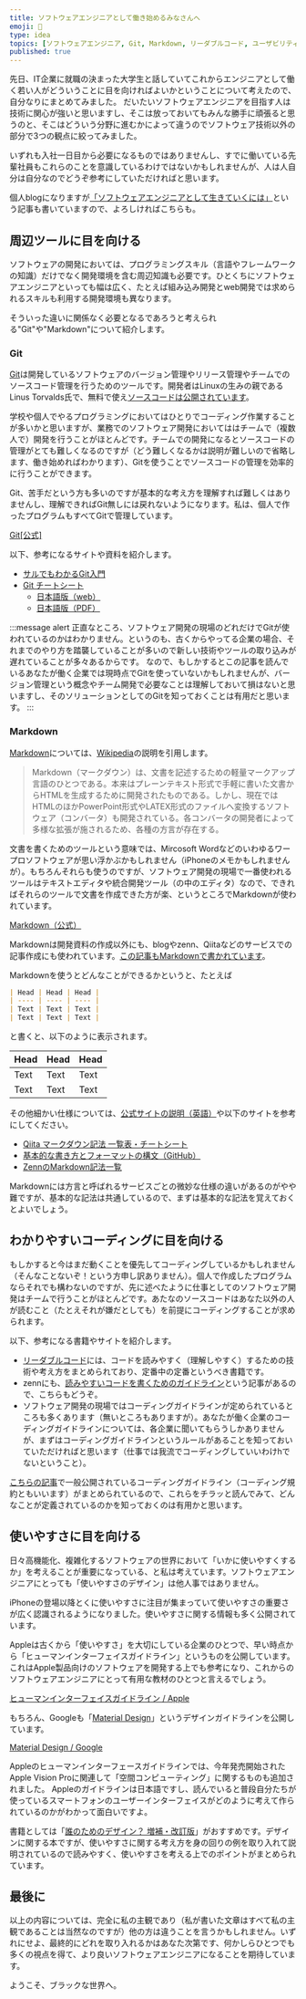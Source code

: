 ```yaml
---
title: ソフトウェアエンジニアとして働き始めるみなさんへ
emoji: 🔰
type: idea
topics: [ソフトウェアエンジニア, Git, Markdown, リーダブルコード, ユーザビリティ]
published: true
---
```

先日、IT企業に就職の決まった大学生と話していてこれからエンジニアとして働く若い人がどういうことに目を向ければよいかということについて考えたので、自分なりにまとめてみました。
だいたいソフトウェアエンジニアを目指す人は技術に関心が強いと思いますし、そこは放っておいてもみんな勝手に頑張ると思うのと、そこはどういう分野に進むかによって違うのでソフトウェア技術以外の部分で3つの観点に絞ってみました。

いずれも入社一日目から必要になるものではありませんし、すでに働いている先輩社員もこれらのことを意識しているわけではないかもしれませんが、人は人自分は自分なのでどうぞ参考にしていただければと思います。

個人blogになりますが[「ソフトウェアエンジニアとして生きていくには」](https://crssrds.jp/note/to-be-a-professional-software-engineer/)という記事も書いていますので、よろしければこちらも。

## 周辺ツールに目を向ける
ソフトウェアの開発においては、プログラミングスキル（言語やフレームワークの知識）だけでなく開発環境を含む周辺知識も必要です。ひとくちにソフトウェアエンジニアといっても幅は広く、たとえば組み込み開発とweb開発では求められるスキルも利用する開発環境も異なります。

そういった違いに関係なく必要となるであろうと考えられる"Git"や"Markdown"について紹介します。

### Git
[Git](https://git-scm.com/)は開発しているソフトウェアのバージョン管理やリリース管理やチームでのソースコード管理を行うためのツールです。開発者はLinuxの生みの親であるLinus Torvalds氏で、無料で使え[ソースコードは公開されています](https://github.com/git/git)。

学校や個人でやるプログラミングにおいてはひとりでコーディング作業することが多いかと思いますが、業務でのソフトウェア開発においてははチームで（複数人で）開発を行うことがほとんどです。チームでの開発になるとソースコードの管理がとても難しくなるのですが（どう難しくなるかは説明が難しいので省略します、働き始めればわかります）、Gitを使うことでソースコードの管理を効率的に行うことができます。

Git、苦手だという方も多いのですが基本的な考え方を理解すれば難しくはありませんし、理解できればGit無しには戻れないようになります。私は、個人で作ったプログラムもすべてGitで管理しています。

[Git[公式]](https://git-scm.com/)

以下、参考になるサイトや資料を紹介します。
- [サルでもわかるGit入門](http://www.backlog.jp/git-guide/)
- [Git チートシート](https://docs.github.com/ja/get-started/getting-started-with-git/git-cheatsheet)
  - [日本語版（web）](https://training.github.com/downloads/ja/github-git-cheat-sheet/)
  - [日本語版（PDF）](https://training.github.com/downloads/ja/github-git-cheat-sheet.pdf)

:::message alert
正直なところ、ソフトウェア開発の現場のどれだけでGitが使われているのかはわかりません。というのも、古くからやってる企業の場合、それまでのやり方を踏襲していることが多いので新しい技術やツールの取り込みが遅れていることが多々あるからです。
なので、もしかするとこの記事を読んでいるあなたが働く企業では現時点でGitを使っていないかもしれませんが、バージョン管理という概念やチーム開発で必要なことは理解しておいて損はないと思いますし、そのソリューションとしてのGitを知っておくことは有用だと思います。
:::

### Markdown
[Markdown](https://daringfireball.net/projects/markdown/)については、[Wikipedia](https://ja.wikipedia.org/wiki/Markdown)の説明を引用します。

> Markdown（マークダウン）は、文書を記述するための軽量マークアップ言語のひとつである。本来はプレーンテキスト形式で手軽に書いた文書からHTMLを生成するために開発されたものである。しかし、現在ではHTMLのほかPowerPoint形式やLATEX形式のファイルへ変換するソフトウェア（コンバータ）も開発されている。各コンバータの開発者によって多様な拡張が施されるため、各種の方言が存在する。

文書を書くためのツールという意味では、Mircosoft Wordなどのいわゆるワープロソフトウェアが思い浮かぶかもしれません（iPhoneのメモかもしれませんが）。もちろんそれらも使うのですが、ソフトウェア開発の現場で一番使われるツールはテキストエディタや統合開発ツール（の中のエディタ）なので、できればそれらのツールで文書を作成できた方が楽、というところでMarkdownが使われています。

[Markdown（公式）](https://daringfireball.net/projects/markdown/)

Markdownは開発資料の作成以外にも、blogやzenn、Qiitaなどのサービスでの記事作成にも使われています。[この記事もMarkdownで書かれています](https://github.com/kwaka1208/zenn/blob/main/articles/for-prospective-engineers.md?plain=1)。

Markdownを使うとどんなことができるかというと、たとえば

```markdown
| Head | Head | Head |
| ---- | ---- | ---- |
| Text | Text | Text |
| Text | Text | Text |
```

と書くと、以下のように表示されます。

| Head | Head | Head |
| ---- | ---- | ---- |
| Text | Text | Text |
| Text | Text | Text |

その他細かい仕様については、[公式サイトの説明（英語）](https://daringfireball.net/projects/markdown/syntax#list)や以下のサイトを参考にしてください。

- [Qiita マークダウン記法 一覧表・チートシート](https://qiita.com/kamorits/items/6f342da395ad57468ae3)
- [基本的な書き方とフォーマットの構文（GitHub）](https://docs.github.com/ja/get-started/writing-on-github/getting-started-with-writing-and-formatting-on-github/basic-writing-and-formatting-syntax)
- [ZennのMarkdown記法一覧](https://zenn.dev/zenn/articles/markdown-guide)

Markdownには方言と呼ばれるサービスごとの微妙な仕様の違いがあるのがやや難ですが、基本的な記法は共通しているので、まずは基本的な記法を覚えておくとよいでしょう。

## わかりやすいコーディングに目を向ける
もしかすると今はまだ動くことを優先してコーディングしているかもしれません（そんなことないぞ！という方申し訳ありません）。個人で作成したプログラムならそれでも構わないのですが、先に述べたように仕事としてのソフトウェア開発はチームで行うことがほとんどです。あたなのソースコードはあなた以外の人が読むこと（たとえそれが嫌だとしても）を前提にコーディングすることが求められます。

以下、参考になる書籍やサイトを紹介します。

- [リーダブルコード](https://www.oreilly.co.jp/books/9784873115658/)には、コードを読みやすく（理解しやすく）するための技術や考え方をまとめられており、定番中の定番というべき書籍です。
- zennにも、[読みやすいコードを書くためのガイドライン](https://zenn.dev/arsaga/articles/ba9ec8c004511c)という記事があるので、こちらもどうぞ。
- ソフトウェア開発の現場ではコーディングガイドラインが定められているところも多くあります（無いところもありますが）。あなたが働く企業のコーディングガイドラインについては、各企業に聞いてもらうしかありませんが、まずはコーディングガイドラインというルールがあることを知っておいていただければと思います（仕事では我流でコーディングしていいわけhでないということ）。

[こちらの記事](https://phaier.github.io/school/engineering/software/coding/style/guideline/famous.html)で一般公開されているコーディングガイドライン（コーディング規約ともいいます）がまとめられているので、これらをチラッと読んでみて、どんなことが定義されているのかを知っておくのは有用かと思います。

## 使いやすさに目を向ける
日々高機能化、複雑化するソフトウェアの世界において「いかに使いやすくするか」を考えることが重要になっている、と私は考えています。ソフトウェアエンジニアにとっても「使いやすさのデザイン」は他人事ではありません。

iPhoneの登場以降とくに使いやすさに注目が集まっていて使いやすさの重要さが広く認識されるようになりました。使いやすさに関する情報も多く公開されています。

Appleは古くから「使いやすさ」を大切にしている企業のひとつで、早い時点から「ヒューマンインターフェイスガイドライン」というものを公開しています。これはApple製品向けのソフトウェアを開発する上でも参考になり、これからのソフトウェアエンジニアにとって有用な教材のひとつと言えるでしょう。

[ヒューマンインターフェイスガイドライン / Apple](https://developer.apple.com/jp/design/human-interface-guidelines/)

もちろん、Googleも「[Material Design](https://m3.material.io/)」というデザインガイドラインを公開しています。

[Material Design / Google](https://m3.material.io/)

Appleのヒューマンインターフェースガイドラインでは、今年発売開始されたApple Vision Proに関連して「空間コンピューティング」に関するものも追加されました。
Appleのガイドラインは日本語ですし、読んでいると普段自分たちが使っているスマートフォンのユーザーインターフェイスがどのように考えて作られているのかがわかって面白いですよ。

書籍としては「[誰のためのデザイン？ 増補・改訂版](https://www.shin-yo-sha.co.jp/book/b455574.html)」がおすすめです。デザインに関する本ですが、使いやすさに関する考え方を身の回りの例を取り入れて説明されているので読みやすく、使いやすさを考える上でのポイントがまとめられています。

## 最後に
以上の内容については、完全に私の主観であり（私が書いた文章はすべて私の主観であることは当然なのですが）他の方は違うことを言うかもしれません。いずれにせよ、最終的にどれを取り入れるかはあなた次第です、何かしらひとつでも多くの視点を得て、より良いソフトウェアエンジニアになることを期待しています。

ようこそ、ブラックな世界へ。